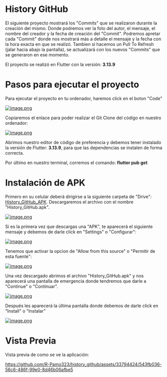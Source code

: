 # History GitHub

El siguiente proyecto mostrará los "Commits" que se realizaron durante la creación del mismo. Donde podremos ver la foto del autor, el mensaje, el nombre del creador y la fecha de creación del "Commit".
Podremos apretar cada "Commit" donde nos mostrará más a detalle el mensaje y la fecha con la hora exacta en que se realizó.
Tambien si hacemos un Pull To Refresh (jalar hacia abajo la pantalla), se actualizará con los nuevos "Commits" que se generaron en ese momento.

El proyecto se realizó en Flutter con la versión: **3.13.9**

# Pasos para ejecutar el proyecto

Para ejecutar el proyecto en tu ordenador, haremos click en el boton "Code"

[![image.png](https://i.postimg.cc/g0d3LmSQ/image.png)](https://postimg.cc/v4q4pFdt)

Copiaremos el enlace para poder realizar el Git Clone del código en nuestro ordenador:

[![image.png](https://i.postimg.cc/MpwYV7X9/image.png)](https://postimg.cc/9rxTjqd9) 

Abrimos nuestro editor de código de preferencia y debemos tener instalado la versión de Flutter: **3.13.9**, para que las dependencias se instalen de forma correcta.

Por último en nuestro terminal, corremos el comando: **flutter pub get**

# Instalación de APK

Primero en su celular deberá dirigirse a la siguiente carpeta de "Drive": [History_GitHub_APK](https://drive.google.com/drive/folders/1c9GiY9qVaZZnB4ZlswPprighCK2IylS_).
Descargaremos el archivo con el nombre "History_GitHub.apk".

[![image.png](https://i.postimg.cc/HxpdXyHX/image.png)](https://postimg.cc/KKs6y418)

Si es la primera vez que descargas una "APK", te aparecerá el siguiente mensaje y debemos de darle click en "Settings" o "Configurar":

[![image.png](https://i.postimg.cc/zXmbHx6g/image.png)](https://postimg.cc/pyZXgJ2W)

Tenemos que activar la opcion de "Allow from this source" o "Permitir de esta fuente":

[![image.png](https://i.postimg.cc/CKvJw3vD/image.png)](https://postimg.cc/WDk0nHcb)

Una vez descargado abrimos el archivo "History_GitHub.apk" y nos aparecerá una pantalla de emergencia donde tendremos que darle a "Continue" o "Continuar".

[![image.png](https://i.postimg.cc/DzcHLpxy/image.png)](https://postimg.cc/zLVx17m9)

Después les aparecerá la última pantalla donde debemos de darle click en "Install" o "Instalar"

[![image.png](https://i.postimg.cc/65wHLfG8/image.png)](https://postimg.cc/BtYcJDp3)

# Vista Previa

Vista previa de como se ve la aplicación:

https://github.com/R-Pamo323/history_github/assets/33794424/543fb036-56c6-486f-99e0-8d46b06afbe5
